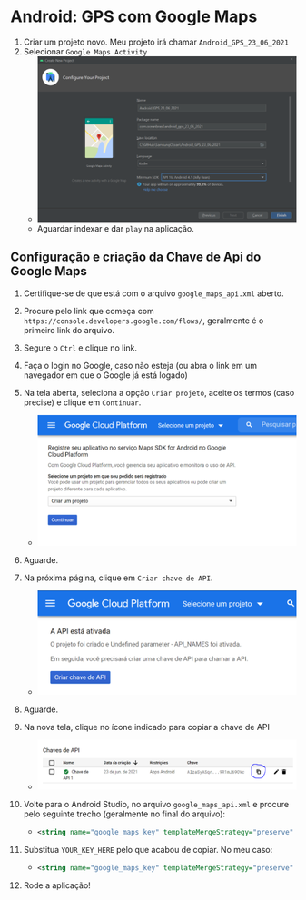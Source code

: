# Android: GPS com Google Maps

1. Criar um projeto novo. Meu projeto irá chamar `Android_GPS_23_06_2021`
2. Selecionar `Google Maps Activity`
   - ![Criação do Projeto](Criacao_Projeto.png)
   - Aguardar indexar e dar `play` na aplicação.

## Configuração e criação da Chave de Api do Google Maps

1. Certifique-se de que está com o arquivo `google_maps_api.xml` aberto.

2. Procure pelo link que começa com `https://console.developers.google.com/flows/`, geralmente é o primeiro link do arquivo.

3. Segure o `Ctrl` e clique no link.

4. Faça o login no Google, caso não esteja (ou abra o link em um navegador em que o Google já está logado)

5. Na tela aberta, seleciona a opção `Criar projeto`, aceite os termos (caso precise) e clique em `Continuar`.

   - ![](CriarProjetoGoogleCloud.png)

6. Aguarde.

7. Na próxima página, clique em `Criar chave de API`.

   - ![Projeto criado](ProjetoCriado.png)

8. Aguarde.

9. Na nova tela, clique no ícone indicado para copiar a chave de API

   - ![Copiar Chave API](CopiarChaveAPI.png)

10. Volte para o Android Studio, no arquivo `google_maps_api.xml` e procure pelo seguinte trecho (geralmente no final do arquivo):

    - ```xml
      <string name="google_maps_key" templateMergeStrategy="preserve" translatable="false">YOUR_KEY_HERE</string>
      ```

11. Substitua `YOUR_KEY_HERE` pelo que acabou de copiar. No meu caso:

    - ```xml
      <string name="google_maps_key" templateMergeStrategy="preserve" translatable="false">AIzaSyASqrZlJ47Fc1715QKFRHzhD9R1mJ69OVc</string>
      ```

12. Rode a aplicação!